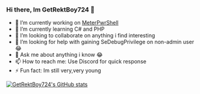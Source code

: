 ### Hi there, Im GetRektBoy724 👋

- 🔭 I’m currently working on [MeterPwrShell](https://github.com/GetRektBoy724/MeterPwrShell)
- 🌱 I’m currently learning C# and PHP
- 👯 I’m looking to collaborate on anything i find interesting
- 🤔 I’m looking for help with gaining SeDebugPrivilege on non-admin user 😂
- 💬 Ask me about anything i know 😂
- 📫 How to reach me: Use Discord for quick response
- ⚡ Fun fact: Im still very,very young 

[![GetRektBoy724's GitHub stats](https://github-readme-stats.vercel.app/api?username=GetRektBoy724)](https://github.com/anuraghazra/github-readme-stats)
